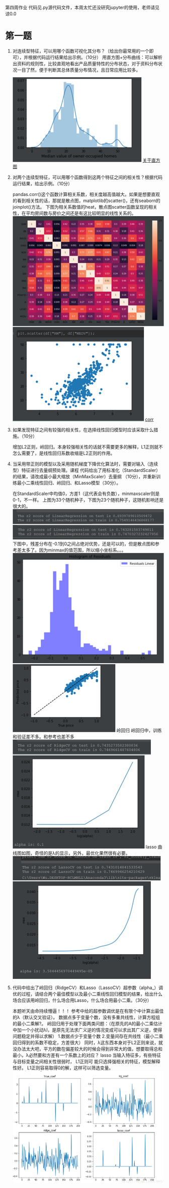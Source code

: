 第四周作业
代码见.py源代码文件，本周太忙还没研究jupyter的使用，老师请见谅0.0



# 第一题
1.  对连续型特征，可以用哪个函数可视化其分布？（给出你最常用的一个即可），并根据代码运行结果给出示例。（10分） 
    用直方图+分布曲线：可以解析出资料的规则性，比较直观地看出产品质量特性的分布状态，对于资料分布状况一目了然，便于判断其总体质量分布情况，且日常应用比较多。
    
     ![核函数+直方图](_v_images/20190828221809084_1629.png)
    [关于直方图](https://www.jianshu.com/p/844f66d00ac1)
    
2. 对两个连续型特征，可以用哪个函数得到这两个特征之间的相关性？根据代码运行结果，给出示例。（10分） 
    
    pandas.corr()这个函数计算相关系数，相关度越高值越大。如果是想要直观的看到相关性的话，那就是散点图，matplotlib的scatter()，还有seaborn的joinplot()方法。
    下图为相关系数值的heat，散点图scatter函数呈现的相关性，在平均房间数与房价之间还是有这比较明显的线性关系的。
    ![6](_v_images/20190828224406562_5403.png)   ![7](_v_images/20190828224452862_15514.png)
    [corr](https://blog.csdn.net/weixin_36372879/article/details/80899312)

3. 如果发现特征之间有较强的相关性，在选择线性回归模型时应该采取什么措施。（10分） 
    
    ​        增加L2正则，岭回归。本身较强相关性的话就不需要更多的解释，L1正则就不怎么需要了，是线性回归系数收缩是L2正则的作用。

4. 当采用带正则的模型以及采用随机梯度下降优化算法时，需要对输入（连续型）特征进行去量纲预处理。课程    代码给出了用标准化（StandardScaler）的结果，请改成最小最大缩放（MinMaxScaler）去量纲 （10分），并重新训练最小二乘线性回归、岭回归、和Lasso模型（30分）。 
    
    ​        在StandardScaler中均值0，方差1（这代表会有负数），minmaxscaler则是0-1，不一样。
    上图为33个随机种子，下图为23个随机种子，这随机影响还是很大的。
    ![最小二乘线性回归，33个随机种子 ](_v_images/20190828234555496_15566.png) ![随机种子23的分数](_v_images/20190828234754571_31162.png)
    ​        下图中，残差分布在-0.1到0之间占绝对优势，还是可以的，但是散点图和参考差太多了。因为minmax的值范围，所以缩小坐标系。。。
    ![随机种子23的分布](_v_images/20190828234739865_31872.png) ![散点图](_v_images/20190828235453276_32307.png)
    岭回归
    岭回归中，训练和验证差不多。和参考也差不多
    ![岭回归](_v_images/20190829000115717_4039.png)
    ![λ](_v_images/20190829000131108_14529.png)
    lasso
    曲线图如图，奇怪的是λ的显示，另外，最优化果然很有必要。
    ![lasso](_v_images/20190829001824437_11816.png)![分布](_v_images/20190829001843041_8354.png)
    
5. 代码中给出了岭回归（RidgeCV）和Lasso（LassoCV）超参数（alpha_）调优的过程，请结合两个最佳模型以及最小二乘线性回归模型的结果，给出什么场合应该用岭回归，什么场合用Lasso，什么场合用最小二乘。（30分） 
    
    本题听天由命持续懵逼！！！
    参考中给的超参数调优是在有限个中计算出最佳的λ（默认交叉验证）。
    数据点多于变量个数，没有多重共线性，计算方程组的最小二乘解?。
    岭回归用于处理下面两类问题：（在原先的A的最小二乘估计中加一个小扰动λI，是原先无法求广义逆的情况变成可以求出其广义逆，使得问题稳定并得以求解）
    1.数据点少于变量个数
    2.变量间存在共线性（最小二乘回归得到的系数不稳定，方差很大）
    同时，λ这东西本身对于L2正则来说，就没办法太大吧，平方的数在偏差较大的时候会得到非常大的值，想要取得总和最小，λ必然要和方差有一个系数上的对应？
    lasso
    当输入特征多，有些特征与目标变量之间相关性很弱时， L1正则可 能只选择强相关的特征，模型解释性好。 L1正则容易取得0的解，这样可以筛选变量。
    ![对比](_v_images/20190829003534582_16467.png)